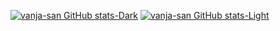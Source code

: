 [![vanja-san GitHub stats-Dark](https://github-readme-stats.vercel.app/api?username=vanja-san&show_icons=true&theme=dark#gh-dark-mode-only)](https://github.com/anuraghazra/github-readme-stats#gh-dark-mode-only)
[![vanja-san GitHub stats-Light]()]()
